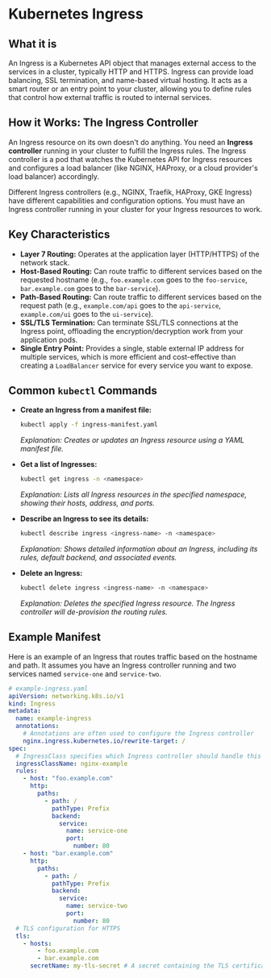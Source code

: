 # Kubernetes Ingress

## What it is

An Ingress is a Kubernetes API object that manages external access to the services in a cluster, typically HTTP and HTTPS. Ingress can provide load balancing, SSL termination, and name-based virtual hosting. It acts as a smart router or an entry point to your cluster, allowing you to define rules that control how external traffic is routed to internal services.

## How it Works: The Ingress Controller

An Ingress resource on its own doesn't do anything. You need an **Ingress controller** running in your cluster to fulfill the Ingress rules. The Ingress controller is a pod that watches the Kubernetes API for Ingress resources and configures a load balancer (like NGINX, HAProxy, or a cloud provider's load balancer) accordingly.

Different Ingress controllers (e.g., NGINX, Traefik, HAProxy, GKE Ingress) have different capabilities and configuration options. You must have an Ingress controller running in your cluster for your Ingress resources to work.

## Key Characteristics

- **Layer 7 Routing:** Operates at the application layer (HTTP/HTTPS) of the network stack.
- **Host-Based Routing:** Can route traffic to different services based on the requested hostname (e.g., `foo.example.com` goes to the `foo-service`, `bar.example.com` goes to the `bar-service`).
- **Path-Based Routing:** Can route traffic to different services based on the request path (e.g., `example.com/api` goes to the `api-service`, `example.com/ui` goes to the `ui-service`).
- **SSL/TLS Termination:** Can terminate SSL/TLS connections at the Ingress point, offloading the encryption/decryption work from your application pods.
- **Single Entry Point:** Provides a single, stable external IP address for multiple services, which is more efficient and cost-effective than creating a `LoadBalancer` service for every service you want to expose.

## Common `kubectl` Commands

- **Create an Ingress from a manifest file:**

  ```bash
  kubectl apply -f ingress-manifest.yaml
  ```

  _Explanation: Creates or updates an Ingress resource using a YAML manifest file._

- **Get a list of Ingresses:**

  ```bash
  kubectl get ingress -n <namespace>
  ```

  _Explanation: Lists all Ingress resources in the specified namespace, showing their hosts, address, and ports._

- **Describe an Ingress to see its details:**

  ```bash
  kubectl describe ingress <ingress-name> -n <namespace>
  ```

  _Explanation: Shows detailed information about an Ingress, including its rules, default backend, and associated events._

- **Delete an Ingress:**
  ```bash
  kubectl delete ingress <ingress-name> -n <namespace>
  ```
  _Explanation: Deletes the specified Ingress resource. The Ingress controller will de-provision the routing rules._

## Example Manifest

Here is an example of an Ingress that routes traffic based on the hostname and path. It assumes you have an Ingress controller running and two services named `service-one` and `service-two`.

```yaml
# example-ingress.yaml
apiVersion: networking.k8s.io/v1
kind: Ingress
metadata:
  name: example-ingress
  annotations:
    # Annotations are often used to configure the Ingress controller
    nginx.ingress.kubernetes.io/rewrite-target: /
spec:
  # IngressClass specifies which Ingress controller should handle this Ingress
  ingressClassName: nginx-example
  rules:
    - host: "foo.example.com"
      http:
        paths:
          - path: /
            pathType: Prefix
            backend:
              service:
                name: service-one
                port:
                  number: 80
    - host: "bar.example.com"
      http:
        paths:
          - path: /
            pathType: Prefix
            backend:
              service:
                name: service-two
                port:
                  number: 80
  # TLS configuration for HTTPS
  tls:
    - hosts:
        - foo.example.com
        - bar.example.com
      secretName: my-tls-secret # A secret containing the TLS certificate and key
```
